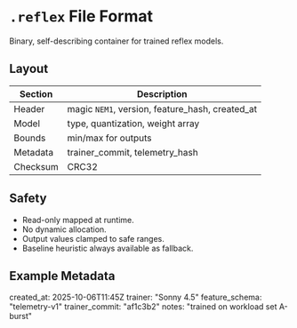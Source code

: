 # `.reflex` File Format

Binary, self-describing container for trained reflex models.

## Layout
| Section | Description |
|----------|-------------|
| Header | magic `NEM1`, version, feature_hash, created_at |
| Model | type, quantization, weight array |
| Bounds | min/max for outputs |
| Metadata | trainer_commit, telemetry_hash |
| Checksum | CRC32 |

## Safety
- Read-only mapped at runtime.
- No dynamic allocation.
- Output values clamped to safe ranges.
- Baseline heuristic always available as fallback.

## Example Metadata
created_at: 2025-10-06T11:45Z
trainer: "Sonny 4.5"
feature_schema: "telemetry-v1"
trainer_commit: "af1c3b2"
notes: "trained on workload set A-burst"